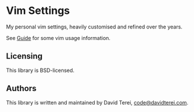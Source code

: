 # Vim Settings

My personal vim settings, heavily customised and refined over the
years.

See [Guide](guide.md) for some vim usage information.

## Licensing

This library is BSD-licensed.

## Authors

This library is written and maintained by David Terei,
<code@davidterei.com>.
